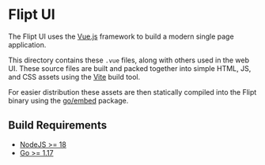 # Flipt UI

The Flipt UI uses the [Vue.js](https://vuejs.org/) framework to build a modern single page application.

This directory contains these `.vue` files, along with others used in the web UI. These source files are built and packed together into simple HTML, JS, and CSS assets using the [Vite](https://vitejs.dev/) build tool.

For easier distribution these assets are then statically compiled into the Flipt binary using the [go/embed](https://golang.org/pkg/embed/) package.

## Build Requirements

- [NodeJS >= 18](https://nodejs.org/en/)
- [Go >= 1.17](https://golang.org/doc/install/source.html)
